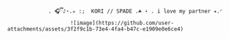                  . 🎧ྀི♪⋆.✮ :;  KORI // SPADE .☘︎ ݁˖ . i love my partner ⭑.ᐟ 
                        ![image](https://github.com/user-attachments/assets/3f2f9c1b-73e4-4fa4-b47c-e1909e0e6ce4)
